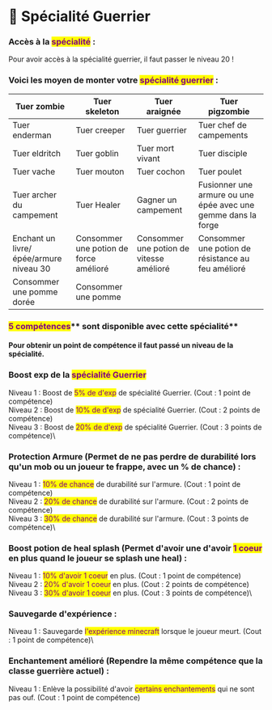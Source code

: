 # 🏹 Spécialité Guerrier

### **Accès à la **<mark style="color:purple;">**spécialité**</mark>** :**

Pour avoir accès à la spécialité guerrier, il faut passer le niveau 20 !

### **Voici les moyen de monter votre **<mark style="color:purple;">**spécialité guerrier**</mark>** :**&#x20;



| Tuer zombie                            | Tuer skeleton                          | Tuer araignée                            | Tuer pigzombie                                                |
| -------------------------------------- | -------------------------------------- | ---------------------------------------- | ------------------------------------------------------------- |
| Tuer enderman                          | Tuer creeper                           | Tuer guerrier                            | Tuer chef de campements                                       |
| Tuer eldritch                          | Tuer goblin                            | Tuer mort vivant                         | Tuer disciple                                                 |
| Tuer vache                             | Tuer mouton                            | Tuer cochon                              | Tuer poulet                                                   |
| Tuer archer du campement               | Tuer Healer                            | Gagner un campement                      | Fusionner une armure ou une épée avec une gemme dans la forge |
| Enchant un livre/épée/armure niveau 30 | Consommer une potion de force amélioré | Consommer une potion de vitesse amélioré |  Consommer une potion de résistance au feu amélioré           |
| Consommer une pomme dorée              | Consommer une pomme                    |                                          |                                                               |



### <mark style="color:purple;">**5 compétences**</mark>** sont disponible avec cette spécialité**

#### **Pour obtenir un point de compétence il faut passé un niveau de la spécialité.** 

### Boost exp de la <mark style="color:purple;">spécialité Guerrier</mark>&#x20;

Niveau 1 : Boost de <mark style="color:purple;">5% de d'exp</mark> de spécialité Guerrier. (Cout : 1 point de compétence) \
Niveau 2 : Boost de <mark style="color:purple;">10% de d'exp</mark> de spécialité Guerrier. (Cout : 2 points de compétence) \
Niveau 3 : Boost de <mark style="color:purple;">20% de d'exp</mark> de spécialité Guerrier. (Cout : 3 points de compétence)\


### Protection Armure (Permet de ne pas perdre de durabilité lors qu'un mob ou un joueur te frappe, avec un % de chance) :&#x20;

Niveau 1 : <mark style="color:purple;">10% de chance</mark> de durabilité sur l'armure. (Cout : 1 point de compétence) \
Niveau 2 : <mark style="color:purple;">20% de chance</mark> de durabilité sur l'armure. (Cout : 2 points de compétence) \
Niveau 3 : <mark style="color:purple;">30% de chance</mark> de durabilité sur l'armure. (Cout : 3 points de compétence)\


### Boost potion de heal splash (Permet d'avoir une d'avoir <mark style="color:purple;">1 coeur</mark> en plus quand le joueur se splash une heal) :&#x20;

Niveau 1 : <mark style="color:purple;">10% d'avoir 1 coeur</mark> en plus. (Cout : 1 point de compétence) \
Niveau 2 : <mark style="color:purple;">20% d'avoir 1 coeur</mark> en plus. (Cout : 2 points de compétence) \
Niveau 3 : <mark style="color:purple;">30% d'avoir 1 coeur</mark> en plus. (Cout : 3 points de compétence)\


### Sauvegarde d'expérience :&#x20;

Niveau 1 : Sauvegarde <mark style="color:purple;">l'expérience minecraft</mark> lorsque le joueur meurt. (Cout : 1 point de compétence)\


### Enchantement amélioré (Rependre la même compétence que la classe guerrière actuel) :&#x20;

Niveau 1 : Enlève la possibilité d'avoir <mark style="color:purple;">certains enchantements</mark> qui ne sont pas ouf. (Cout : 1 point de compétence)
